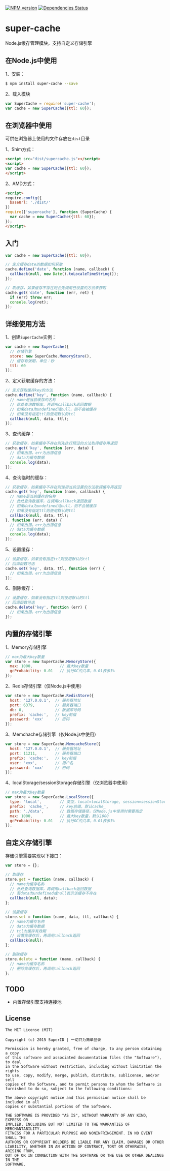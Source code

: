 [![NPM version](https://badge.fury.io/js/super-cache.png)](http://badge.fury.io/js/xss)
[![Dependencies Status](https://david-dm.org/SuperID/super-cache.png)](https://david-dm.org/SuperID/super-cache)

# super-cache
Node.js缓存管理模块，支持自定义存储引擎


## 在Node.js中使用

1、安装：

```bash
$ npm install super-cache --save
```

2、载入模块

```javascript
var SuperCache = require('super-cache');
var cache = new SuperCache({ttl: 60});
```


## 在浏览器中使用

可供在浏览器上使用的文件存放在`dist`目录

1、Shim方式：

```html
<script src="dist/supercache.js"></script>
<script>
var cache = new SuperCache({ttl: 60});
</script>
```

2、AMD方式：

```html
<script>
require.config({
  baseUrl: './dist/'
})
require(['supercache'], function (SuperCache) {
  var cache = new SuperCache({ttl: 60});
});
</script>
```


## 入门

```javascript
var cache = new SuperCache({ttl: 60});

// 定义缓存date的数据如何获取
cache.define('date', function (name, callback) {
  callback(null, new Date().toLocaleTimeString());
});

// 取缓存，如果缓存不存在则会先调用已设置的方法来获取
cache.get('date', function (err, ret) {
  if (err) throw err;
  console.log(ret);
});
```


## 详细使用方法

1、创建`SuperCache`实例：

```javascript
var cache = new SuperCache({
  // 存储引擎
  store: new SuperCache.MemoryStore(),
  // 缓存有效期，单位：秒
  ttl: 60
});
```

2、定义获取缓存的方法：

```javascript
// 定义获取缓存key的方法
cache.define('key', function (name, callback) {
  // name是当前缓存的名称
  // 此处查询数据库，再调用callback返回数据
  // 如果data为undefined活null，则不会被缓存
  // 如果没有指定ttl则使用默认的ttl
  callback(null, data, ttl);
});
```

3、查询缓存：

```javascript
// 获取缓存，如果缓存不存在则先执行预设的方法取得缓存再返回
cache.get('key', function (err, data) {
  // 如果出错，err为出错信息
  // data为缓存数据
  console.log(data);
});
```

4、查询临时的缓存：

```javascript
// 获取缓存，如果缓存不存在则使用当前设置的方法取得缓存再返回
cache.get('key', function (name, callback) {
  // name是当前缓存的名称
  // 此处查询数据库，在调用callback返回数据
  // 如果data为undefined活null，则不会被缓存
  // 如果没有指定ttl则使用默认的ttl
  callback(null, data, ttl);
}, function (err, data) {
  // 如果出错，err为出错信息
  // data为缓存数据
  console.log(data);
});
```

5、设置缓存：

```javascript
// 设置缓存，如果没有指定ttl则使用默认的ttl
// 回调函数可选
cache.set('key', data, ttl, function (err) {
  // 如果出错，err为出错信息
});
```

6、删除缓存：

```javascript
// 设置缓存，如果没有指定ttl则使用默认的ttl
// 回调函数可选
cache.delete('key', function (err) {
  // 如果出错，err为出错信息
});
```


## 内置的存储引擎

1、Memory存储引擎

```javascript
// max为最大key数量
var store = new SuperCache.MemoryStore({
  max: 1000,            // 最大key数量
  gcProbability: 0.01   // 执行GC的几率，0.01表示1%
});
```

2、Redis存储引擎（仅Node.js中使用）

```javascript
var store = new SuperCache.RedisStore({
  host: '127.0.0.1',  // 服务器地址
  port: 6379,         // 服务器端口
  db: 0,              // 数据库号码
  prefix: 'cache:',   // key前缀
  password: 'xxx'     // 密码
});
```

3、Memchache存储引擎（仅Node.js中使用）

```javascript
var store = new SuperCache.MemcacheStore({
  host: '127.0.0.1',  // 服务器地址
  port: 11211,        // 服务器端口
  prefix: 'cache:',   // key前缀
  user: 'xxx',        // 用户名
  password: 'xxx'     // 密码
});
```

4、localStorage/sessionStorage存储引擎（仅浏览器中使用）

```javascript
// max为最大key数量
var store = new SuperCache.LocalStore({
  type: 'local',        // 类型，local=localStorage, session=sessionStorage, 默认local
  prefix: 'cache_',     // key前缀，默认cache_
  path: './data',       // 数据存储路径，仅Node.js中使用时需要指定
  max: 1000,            // 最大key数量，默认1000
  gcProbability: 0.01   // 执行GC的几率，0.01表示1%
});
```


## 自定义存储引擎

存储引擎需要实现以下接口：

```javascript
var store = {};

// 取缓存
store.get = function (name, callback) {
  // name为缓存名称
  // 此处查询数据库，再调用callback返回数据
  // 若data为undefined或null表示该缓存不存在
  callback(null, data);
};

// 设置缓存
store.set = function (name, data, ttl, callback) {
  // name为缓存名称
  // data为缓存数据
  // ttl为缓存有效期
  // 设置完缓存后，再调用callback返回
  callback(null);
};

// 删除缓存
store.delete = function (name, callback) {
  // name为缓存名称
  // 删除完缓存后，再调用callback返回
};
```


## TODO

+ 内置存储引擎支持连接池


## License

```
The MIT License (MIT)

Copyright (c) 2015 SuperID | 一切只为简单登录

Permission is hereby granted, free of charge, to any person obtaining a copy
of this software and associated documentation files (the "Software"), to deal
in the Software without restriction, including without limitation the rights
to use, copy, modify, merge, publish, distribute, sublicense, and/or sell
copies of the Software, and to permit persons to whom the Software is
furnished to do so, subject to the following conditions:

The above copyright notice and this permission notice shall be included in all
copies or substantial portions of the Software.

THE SOFTWARE IS PROVIDED "AS IS", WITHOUT WARRANTY OF ANY KIND, EXPRESS OR
IMPLIED, INCLUDING BUT NOT LIMITED TO THE WARRANTIES OF MERCHANTABILITY,
FITNESS FOR A PARTICULAR PURPOSE AND NONINFRINGEMENT. IN NO EVENT SHALL THE
AUTHORS OR COPYRIGHT HOLDERS BE LIABLE FOR ANY CLAIM, DAMAGES OR OTHER
LIABILITY, WHETHER IN AN ACTION OF CONTRACT, TORT OR OTHERWISE, ARISING FROM,
OUT OF OR IN CONNECTION WITH THE SOFTWARE OR THE USE OR OTHER DEALINGS IN THE
SOFTWARE.
```
